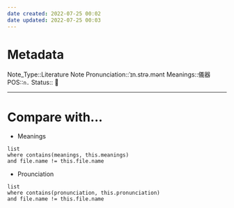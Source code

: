 ```yaml
---
date created: 2022-07-25 00:02
date updated: 2022-07-25 00:03
---
```


# Metadata

Note_Type::Literature Note
Pronunciation::ˈɪn.strə.mənt
Meanings::儀器
POS::`n.`
Status:: 👶

---

# Compare with...

- Meanings

```dataview
list
where contains(meanings, this.meanings)
and file.name != this.file.name
```

- Prounciation

```dataview
list
where contains(pronunciation, this.pronunciation)
and file.name != this.file.name
```
